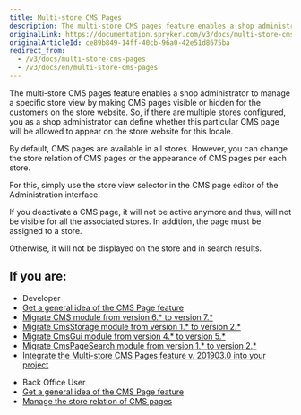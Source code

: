 ```yaml
---
title: Multi-store CMS Pages
description: The multi-store CMS pages feature enables a shop administrator to manage a specific store view by making CMS pages visible or hidden for the customers
originalLink: https://documentation.spryker.com/v3/docs/multi-store-cms-pages
originalArticleId: ce89b849-14ff-40cb-96a0-42e51d8675ba
redirect_from:
  - /v3/docs/multi-store-cms-pages
  - /v3/docs/en/multi-store-cms-pages
---
```


The multi-store CMS pages feature enables a shop administrator to manage a specific store view by making CMS pages visible or hidden for the customers on the store website. So, if there are multiple stores configured, you as a shop administrator can define whether this particular CMS page will be allowed to appear on the store website for this locale.

By default, CMS pages are available in all stores. However, you can change the store relation of CMS pages or the appearance of CMS pages per each store.

For this, simply use the store view selector in the CMS page editor of the Administration interface.

If you deactivate a CMS page, it will not be active anymore and thus, will not be visible for all the associated stores. In addition, the page must be assigned to a store.

Otherwise, it will not be displayed on the store and in search results.

## If you are:

<div class="mr-container">
    <div class="mr-list-container">
        <!-- col1 -->
        <div class="mr-col">
            <ul class="mr-list mr-list-green">
                <li class="mr-title">Developer</li>
                <li><a href="https://documentation.spryker.com/v4/docs/cms-page" class="mr-link">Get a general idea of the CMS Page feature</a></li>
                <li><a href="https://documentation.spryker.com/v4/docs/mg-cms#upgrading-from-version-6---to-version-7--" class="mr-link">Migrate CMS module from version 6.* to version 7.*</a></li>
                <li><a href="https://documentation.spryker.com/v3/docs/mg-cmsstorage#upgrading-from-version-1---to-version-2--" class="mr-link">Migrate CmsStorage module from version 1.* to version 2.*</a></li>
                <li><a href="https://documentation.spryker.com/docs/migration-guide-cmsgui#upgrading-from-version-4---to-version-5--" class="mr-link">Migrate CmsGui module from version 4.* to version 5.*</a></li>
               <li><a href="https://documentation.spryker.com/v3/docs/mg-cmspagesearch#upgrading-from-version-1---to-version-2--" class="mr-link">Migrate CmsPageSearch module from version 1.* to version 2.*</a></li>
               <li><a href="https://documentation.spryker.com/v2/docs/cms-feature-integration-guide-201903" class="mr-link">Integrate the Multi-store CMS Pages feature v. 201903.0 into your project</a></li>
            </ul>
        </div>
        <!-- col2 -->
        <div class="mr-col">
            <ul class="mr-list mr-list-blue">
                <li class="mr-title"> Back Office User</li>
                <li><a href="https://documentation.spryker.com/v4/docs/cms-page" class="mr-link">Get a general idea of the CMS Page feature</a></li>
                <li><a href="https://documentation.spryker.com/v4/docs/creating-a-cms-page" class="mr-link">Manage the store relation of CMS pages</a></li>
            </ul>
        </div>
    </div>
</div>
